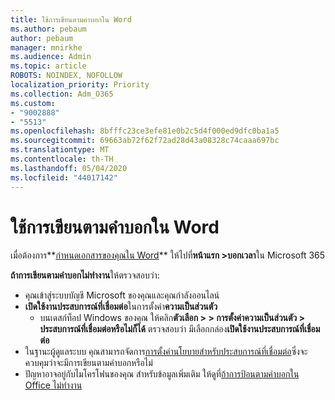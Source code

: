 ```yaml
---
title: ใช้การเขียนตามคําบอกใน Word
ms.author: pebaum
author: pebaum
manager: mnirkhe
ms.audience: Admin
ms.topic: article
ROBOTS: NOINDEX, NOFOLLOW
localization_priority: Priority
ms.collection: Adm_O365
ms.custom:
- "9002888"
- "5513"
ms.openlocfilehash: 8bfffc23ce3efe81e0b2c5d4f000ed9dfc0ba1a5
ms.sourcegitcommit: 69663ab72f62f72ad28d43a08328c74caaa697bc
ms.translationtype: MT
ms.contentlocale: th-TH
ms.lasthandoff: 05/04/2020
ms.locfileid: "44017142"
---
```

# <a name="use-dictation-in-word"></a>ใช้การเขียนตามคําบอกใน Word

เมื่อต้องการ**[กําหนดเอกสารของคุณใน Word](https://support.office.com/article/dictate-your-documents-in-word-3876e05f-3fcc-418f-b8ab-db7ce0d11d3c)** ให้ไปที่**หน้าแรก >บอกเวลา**ใน Microsoft 365

**ถ้าการเขียนตามคําบอกไม่ทํางาน**ให้ตรวจสอบว่า:

- คุณเข้าสู่ระบบบัญชี Microsoft ของคุณและคุณกําลังออนไลน์
- **เปิดใช้งานประสบการณ์ที่เชื่อมต่อ**ในการตั้งค่า**ความเป็นส่วนตัว** 
    - บนเดสก์ท็อป Windows ของคุณ ให้คลิก**ตัวเลือก > > การตั้งค่าความเป็นส่วนตัว > ประสบการณ์ที่เชื่อมต่อหรือไม่ก็ได้** ตรวจสอบว่า มีเลือกกล่อง**เปิดใช้งานประสบการณ์ที่เชื่อมต่อ**
- ในฐานะผู้ดูแลระบบ คุณสามารถจัดการ[การตั้งค่านโยบายสําหรับประสบการณ์ที่เชื่อมต่อ](https://docs.microsoft.com/deployoffice/privacy/manage-privacy-controls#policy-settings-for-connected-experiences)ซึ่งจะควบคุมว่าจะมีการเขียนตามคําบอกหรือไม่
- ปัญหาอาจอยู่กับไมโครโฟนของคุณ สําหรับข้อมูลเพิ่มเติม ให้ดูที่[ถ้าการป้อนตามคําบอกใน Office ไม่ทํางาน](https://support.office.com/article/If-dictation-in-Office-isn-t-working-3a740b4a-19d5-461c-b59a-d82172707fd4#OfficeVersion=Web)
